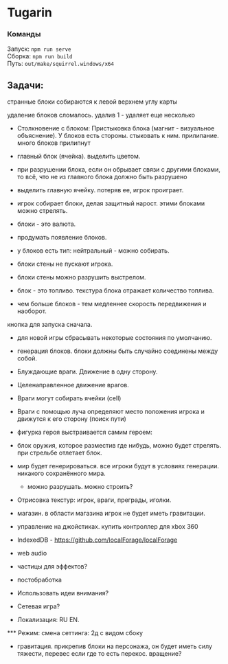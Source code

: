 # Tugarin

### Команды
Запуск: `npm run serve`  
Сборка: `npm run build`  
Путь: `out/make/squirrel.windows/x64`

## Задачи:
странные блоки собираются к левой верхнем углу карты

удаление блоков сломалось. удалив 1 - удаляет еще несколько

* Столкновение с блоком: Пристыковка блока (магнит - визуальное объяснение).
У блоков есть стороны. стыковать к ним. прилипание. много блоков прилипнут
* главный блок (ячейка). выделить цветом.
* при разрушении блока, если он обрывает связи с другими блоками, то всё, что не из главного блока должно быть разрушено

* выделить главную ячейку. потеряв ее, игрок проиграет.
* игрок собирает блоки, делая защитный нарост. этими блоками можно стрелять.

* блоки - это валюта.
* продумать появление блоков.
* у блоков есть тип: нейтральный - можно собирать.
* блоки стены не пускают игрока.
* блоки стены можно разрушить выстрелом.
* блок - это топливо. текстура блока отражает количество топлива.
* чем больше блоков - тем медленнее скорость передвижения и наоборот.

кнопка для запуска сначала.
* для новой игры сбрасывать некоторые состояния по умолчанию.

* генерация блоков. блоки должны быть случайно соединены между собой.

* Блуждающие враги. Движение в одну сторону.
* Целенаправленное движение врагов.
* Враги могут собирать ячейки (cell)
* Враги с помощью луча определяют место положения игрока и движутся к его сторону (поиск пути)

* фигурка героя выстраивается самим героем:
* блок оружия, которое разместив где нибудь, можно будет стрелять. при стрельбе отлетает блок.
* мир будет генерироваться. все игроки будут в условиях генерации. никакого сохранённого мира.
    * можно разрушать. можно строить?

* Отрисовка текстур: игрок, враги, преграды, иголки.

* магазин. в области магазина игрок не будет иметь гравитации.

* управление на джойстиках. купить контроллер для xbox 360

* IndexedDB - https://github.com/localForage/localForage
* web audio
* частицы для эффектов?
* постобработка

* Использовать идеи внимания?
* Сетевая игра?

* Локализация: RU EN.

*** Режим: смена сеттинга: 2д с видом сбоку
* гравитация. прикрепив блоки на персонажа, он будет иметь силу тяжести, перевес если где то есть перекос. вращение?

